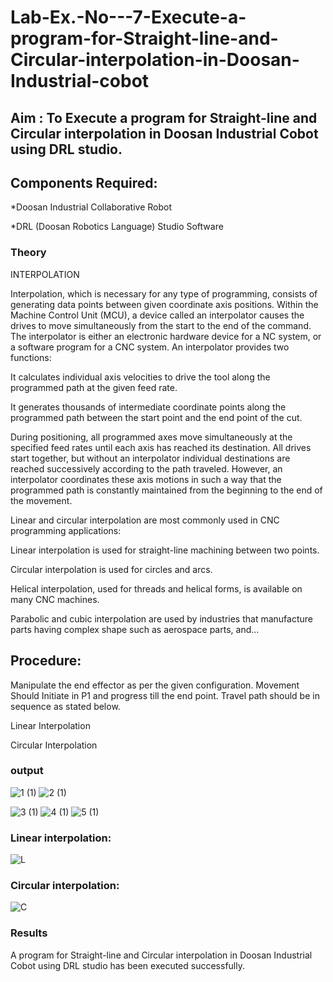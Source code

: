 # Lab-Ex.-No---7-Execute-a-program-for-Straight-line-and-Circular-interpolation-in-Doosan-Industrial-cobot
## Aim : To Execute a program for Straight-line and Circular interpolation in Doosan Industrial Cobot using DRL studio.

## Components Required:

*Doosan Industrial Collaborative Robot

*DRL (Doosan Robotics Language) Studio Software

### Theory 
INTERPOLATION

Interpolation, which is necessary for any type of programming, consists of generating data points between given coordinate axis positions. Within the Machine Control Unit (MCU), a device called an interpolator causes the drives to move simultaneously from the start to the end of the command. The interpolator is either an electronic hardware device for a NC system, or a software program for a CNC system. An interpolator provides two functions:

It calculates individual axis velocities to drive the tool along the programmed path at the given feed rate.

It generates thousands of intermediate coordinate points along the programmed path between the start point and the end point of the cut.

During positioning, all programmed axes move simultaneously at the specified feed rates until each axis has reached its destination. All drives start together, but without an interpolator individual destinations are reached successively according to the path traveled. However, an interpolator coordinates these axis motions in such a way that the programmed path is constantly maintained from the beginning to the end of the movement.

Linear and circular interpolation are most commonly used in CNC programming applications:

Linear interpolation is used for straight-line machining between two points.

Circular interpolation is used for circles and arcs.

Helical interpolation, used for threads and helical forms, is available on many CNC machines.

Parabolic and cubic interpolation are used by industries that manufacture parts having complex shape such as aerospace parts, and...

## Procedure:

Manipulate the end effector as per the given configuration. Movement Should Initiate in P1 and progress till the end point. Travel path should be in sequence as stated below.

Linear Interpolation








Circular Interpolation

### output
![1 (1)](https://github.com/Mukilkumar-SEC/Lab-Ex.-No---7-Execute-a-program-for-Straight-line-and-Circular-interpolation-in-Doosan-Industrial-C/assets/119559663/1d17944d-2521-44b6-9cdc-3d6814aa8f47)
![2 (1)](https://github.com/Mukilkumar-SEC/Lab-Ex.-No---7-Execute-a-program-for-Straight-line-and-Circular-interpolation-in-Doosan-Industrial-C/assets/119559663/8dea76d8-6cc8-476c-9378-bd201b67b7da)

![3 (1)](https://github.com/Mukilkumar-SEC/Lab-Ex.-No---7-Execute-a-program-for-Straight-line-and-Circular-interpolation-in-Doosan-Industrial-C/assets/119559663/563936bc-d726-4ca7-a2b5-bd24a71061ba)
![4 (1)](https://github.com/Mukilkumar-SEC/Lab-Ex.-No---7-Execute-a-program-for-Straight-line-and-Circular-interpolation-in-Doosan-Industrial-C/assets/119559663/86fb9936-3f7d-4b13-bd8d-4ef0a9664aa1)
![5 (1)](https://github.com/Mukilkumar-SEC/Lab-Ex.-No---7-Execute-a-program-for-Straight-line-and-Circular-interpolation-in-Doosan-Industrial-C/assets/119559663/a8291582-bc39-4251-b240-3f22ce13528d)

### Linear interpolation:
![L](https://github.com/Mukilkumar-SEC/Lab-Ex.-No---7-Execute-a-program-for-Straight-line-and-Circular-interpolation-in-Doosan-Industrial-C/assets/119559663/810ee738-7477-4bf2-8118-265ded4d8a21)

### Circular interpolation:
![C](https://github.com/Mukilkumar-SEC/Lab-Ex.-No---7-Execute-a-program-for-Straight-line-and-Circular-interpolation-in-Doosan-Industrial-C/assets/119559663/a1c37bc2-f48b-41f6-abc0-5295f60f1ca7)



### Results 
A program for Straight-line and Circular interpolation in Doosan Industrial Cobot using DRL studio has been executed successfully.


 

